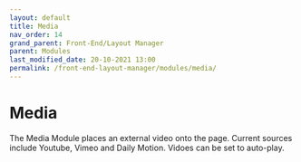 ```yaml
---
layout: default
title: Media
nav_order: 14
grand_parent: Front-End/Layout Manager
parent: Modules
last_modified_date: 20-10-2021 13:00
permalink: /front-end-layout-manager/modules/media/
---
```


# Media
The Media Module places an external video onto the page. Current sources include Youtube, Vimeo and Daily Motion. Vidoes can be set to auto-play.

